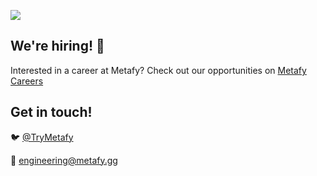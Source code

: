 ![](https://user-images.githubusercontent.com/36646/133833376-4d8b2dd9-6017-4f4d-9bb4-25c0c32ce477.jpg)

## We're hiring! 👋

Interested in a career at Metafy? Check out our opportunities on [Metafy Careers](https://metafy.gg/careers)

## Get in touch!

🐦 [@TryMetafy](https://twitter.com/trymetafy)

📧 [engineering@metafy.gg](mailto:engineering@metafy.gg)

